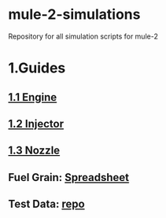 # mule-2-simulations
Repository for all simulation scripts for mule-2

# 1.Guides
## [1.1 Engine](engine-model/how-to-use.md)
## [1.2 Injector](injector/how-to-use.md)
## [1.3 Nozzle](nozzle/how-to-use.md)
## Fuel Grain: [Spreadsheet](https://docs.google.com/spreadsheets/d/1TVvlXIeSsAWJPZ9UZX9TSSe6TF0pk-2TboJF9w9L4yQ/edit?gid=950269120#gid=950269120) 
## Test Data: [repo](https://github.com/UVicRocketry/Propulsion-Test-Data)